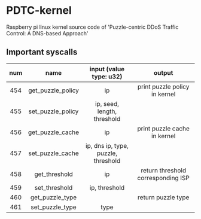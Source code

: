 # PDTC-kernel
Raspberry pi linux kernel source code of 'Puzzle-centric DDoS Traffic Control: A DNS-based Approach'

## Important syscalls

| num | name | input (value type: u32) | output |
|:-----:|:-------------:|:-----------:|:-----------:|
| 454 | get_puzzle_policy | ip | print puzzle policy in kernel |
| 455 | set_puzzle_policy | ip, seed, length, threshold | |
| 456 | get_puzzle_cache | ip | print puzzle cache in kernel |
| 457 | set_puzzle_cache | ip, dns ip, type, puzzle, threshold | |
| 458 | get_threshold | ip | return threshold corresponding ISP |
| 459 | set_threshold | ip, threshold |
| 460 | get_puzzle_type | | return puzzle type |
| 461 | set_puzzle_type | type | |
